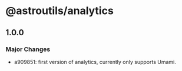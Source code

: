 # @astroutils/analytics

## 1.0.0

### Major Changes

- a909851: first version of analytics, currently only supports Umami.
